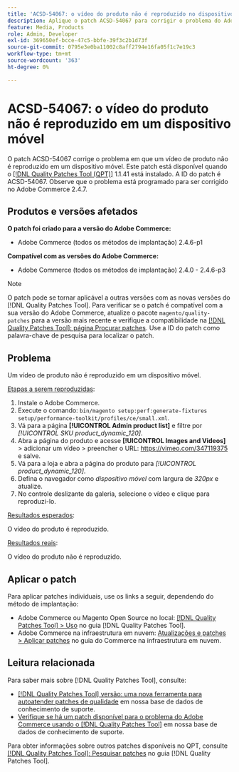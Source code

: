 ```yaml
---
title: 'ACSD-54067: o vídeo do produto não é reproduzido no dispositivo móvel'
description: Aplique o patch ACSD-54067 para corrigir o problema do Adobe Commerce em que um vídeo de produto não é reproduzido em um dispositivo móvel.
feature: Media, Products
role: Admin, Developer
exl-id: 369650ef-bcce-47c5-bbfe-39f3c2b1d73f
source-git-commit: 0795e3e0ba11002c8aff2794e16fa05f1c7e19c3
workflow-type: tm+mt
source-wordcount: '363'
ht-degree: 0%

---
```


# ACSD-54067: o vídeo do produto não é reproduzido em um dispositivo móvel

O patch ACSD-54067 corrige o problema em que um vídeo de produto não é reproduzido em um dispositivo móvel. Este patch está disponível quando o [[!DNL Quality Patches Tool (QPT)]](/help/announcements/adobe-commerce-announcements/magento-quality-patches-released-new-tool-to-self-serve-quality-patches.md) 1.1.41 está instalado. A ID do patch é ACSD-54067. Observe que o problema está programado para ser corrigido no Adobe Commerce 2.4.7.

## Produtos e versões afetados

**O patch foi criado para a versão do Adobe Commerce:**

* Adobe Commerce (todos os métodos de implantação) 2.4.6-p1

**Compatível com as versões do Adobe Commerce:**

* Adobe Commerce (todos os métodos de implantação) 2.4.0 - 2.4.6-p3

>[!NOTE]
>
>O patch pode se tornar aplicável a outras versões com as novas versões do [!DNL Quality Patches Tool]. Para verificar se o patch é compatível com a sua versão do Adobe Commerce, atualize o pacote `magento/quality-patches` para a versão mais recente e verifique a compatibilidade na [[!DNL Quality Patches Tool]: página Procurar patches](https://experienceleague.adobe.com/tools/commerce-quality-patches/index.html). Use a ID do patch como palavra-chave de pesquisa para localizar o patch.

## Problema

Um vídeo de produto não é reproduzido em um dispositivo móvel.

<u>Etapas a serem reproduzidas</u>:

1. Instale o Adobe Commerce.
1. Execute o comando:
   `bin/magento setup:perf:generate-fixtures setup/performance-toolkit/profiles/ce/small.xml`.
1. Vá para a página **[!UICONTROL Admin product list]** e filtre por *[!UICONTROL SKU product_dynamic_120]*.
1. Abra a página do produto e acesse **[!UICONTROL Images and Videos]** > adicionar um vídeo > preencher o URL: https://vimeo.com/347119375 e salve.
1. Vá para a loja e abra a página do produto para *[!UICONTROL product_dynamic_120]*.
1. Defina o navegador como *dispositivo móvel* com largura de *320px* e atualize.
1. No controle deslizante da galeria, selecione o vídeo e clique para reproduzi-lo.

<u>Resultados esperados</u>:

O vídeo do produto é reproduzido.

<u>Resultados reais</u>:

O vídeo do produto não é reproduzido.

## Aplicar o patch

Para aplicar patches individuais, use os links a seguir, dependendo do método de implantação:

* Adobe Commerce ou Magento Open Source no local: [[!DNL Quality Patches Tool] > Uso](https://experienceleague.adobe.com/docs/commerce-operations/tools/quality-patches-tool/usage.html) no guia [!DNL Quality Patches Tool].
* Adobe Commerce na infraestrutura em nuvem: [Atualizações e patches > Aplicar patches](https://experienceleague.adobe.com/docs/commerce-cloud-service/user-guide/develop/upgrade/apply-patches.html) no guia do Commerce na infraestrutura em nuvem.

## Leitura relacionada

Para saber mais sobre [!DNL Quality Patches Tool], consulte:

* [[!DNL Quality Patches Tool] versão: uma nova ferramenta para autoatender patches de qualidade](/help/announcements/adobe-commerce-announcements/magento-quality-patches-released-new-tool-to-self-serve-quality-patches.md) em nossa base de dados de conhecimento de suporte.
* [Verifique se há um patch disponível para o problema do Adobe Commerce usando o [!DNL Quality Patches Tool]](/help/support-tools/patches-available-in-qpt-tool/check-patch-for-magento-issue-with-magento-quality-patches.md) em nossa base de dados de conhecimento de suporte.

Para obter informações sobre outros patches disponíveis no QPT, consulte [[!DNL Quality Patches Tool]: Pesquisar patches](https://experienceleague.adobe.com/tools/commerce-quality-patches/index.html) no guia [!DNL Quality Patches Tool].

